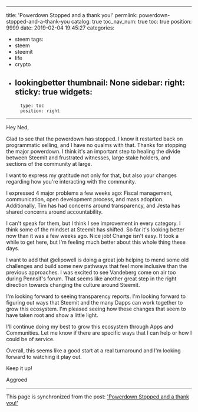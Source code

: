 
---
title: 'Powerdown Stopped and a thank you!'
permlink: powerdown-stopped-and-a-thank-you
catalog: true
toc_nav_num: true
toc: true
position: 9999
date: 2019-02-04 19:45:27
categories:
- steem
tags:
- steem
- steemit
- life
- crypto
- lookingbetter
thumbnail: None
sidebar:
    right:
        sticky: true
widgets:
    -
        type: toc
        position: right
---


Hey Ned,  

Glad to see that the powerdown has stopped.  I know it restarted back on programmatic selling, and I have no qualms with that.  Thanks for stopping the major powerdown.  I think it's an important step to healing the divide between Steemit and frustrated witnesses, large stake holders, and sections of the community at large.

I want to express my gratitude not only for that, but also your changes regarding how you're interacting with the community.  

I expressed 4 major problems a few weeks ago: Fiscal management, communication, open development process, and mass adoption.  Additionally, Tim has had concerns around transparency, and Jesta has shared concerns around accountability.

I can't speak for them, but I think I see improvement in every category.  I think some of the mindset at Steemit has shifted.  So far it's looking better now than it was a few weeks ago.  Nice job!  Change isn't easy.  It took a while to get here, but I'm feeling much better about this whole thing these days.

I want to add that @elipowell is doing a great job helping to mend some old challenges and build some new pathways that feel more inclusive than the previous approaches.  I was excited to see Vandeberg come on air too during Pennsif's forum.  That seems like another great step in the right direction towards changing the culture around Steemit.

I'm looking forward to seeing transparency reports.  I'm looking forward to figuring out ways that Steemit and the many Dapps can work together to grow this ecosystem.  I'm pleased seeing how these changes that seem to have taken root and show a little light.

I'll continue doing my best to grow this ecosystem through Apps and Communities.  Let me know if there are specific ways that I can help or how I could be of service.

Overall, this seems like a good start at a real turnaround and I'm looking forward to watching it play out.

Keep it up!  

Aggroed

- - -

This page is synchronized from the post: ['Powerdown Stopped and a thank you!'](https://steemit.com/@aggroed/powerdown-stopped-and-a-thank-you)
